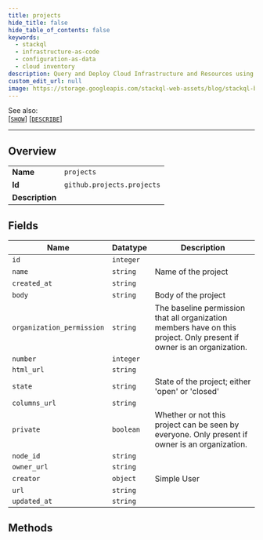 ```yaml
---
title: projects
hide_title: false
hide_table_of_contents: false
keywords:
  - stackql
  - infrastructure-as-code
  - configuration-as-data
  - cloud inventory
description: Query and Deploy Cloud Infrastructure and Resources using SQL
custom_edit_url: null
image: https://storage.googleapis.com/stackql-web-assets/blog/stackql-blog-post-featured-image.png
---
```

  
    
See also:   
[[` SHOW `]](/docs/language-spec/show) [[` DESCRIBE `]](/docs/language-spec/describe)  
* * * 
## Overview
<table><tbody>
<tr><td><b>Name</b></td><td><code>projects</code></td></tr>
<tr><td><b>Id</b></td><td><code>github.projects.projects</code></td></tr>
<tr><td><b>Description</b></td><td></td></tr>
</tbody></table>

## Fields
| Name | Datatype | Description |
| ---- | -------- | ----------- |
| `id` | `integer` |  |
| `name` | `string` | Name of the project |
| `created_at` | `string` |  |
| `body` | `string` | Body of the project |
| `organization_permission` | `string` | The baseline permission that all organization members have on this project. Only present if owner is an organization. |
| `number` | `integer` |  |
| `html_url` | `string` |  |
| `state` | `string` | State of the project; either 'open' or 'closed' |
| `columns_url` | `string` |  |
| `private` | `boolean` | Whether or not this project can be seen by everyone. Only present if owner is an organization. |
| `node_id` | `string` |  |
| `owner_url` | `string` |  |
| `creator` | `object` | Simple User |
| `url` | `string` |  |
| `updated_at` | `string` |  |
## Methods
